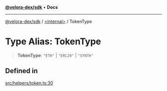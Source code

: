 [**@velora-dex/sdk**](../../README.md) • **Docs**

***

[@velora-dex/sdk](../../globals.md) / [\<internal\>](../README.md) / TokenType

# Type Alias: TokenType

> **TokenType**: `"ETH"` \| `"ERC20"` \| `"SYNTH"`

## Defined in

[src/helpers/token.ts:30](https://github.com/VeloraDEX/sdk/blob/master/src/helpers/token.ts#L30)
